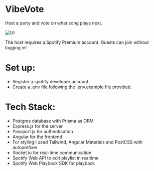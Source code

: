 # VibeVote

Host a party and vote on what song plays next.

![UI](https://i.ibb.co/tBk37v1/ui-screenshot.png)

The host requires a Spotify Premium account. Guests can join without logging in!

# Set up:

- Register a spotify developer account.
- Create a .env file following the .env.example file provided.

# Tech Stack:

- Postgres database with Prisma as ORM
- Express.js for the server
- Passport.js for authentication
- Angular for the frontend
- For styling I used Tailwind, Angular Materials and PostCSS with autoprefixer
- Socket.io for real-time communication
- Spotify Web API to edit playlist in realtime
- Spotify Web Playback SDK for playback
